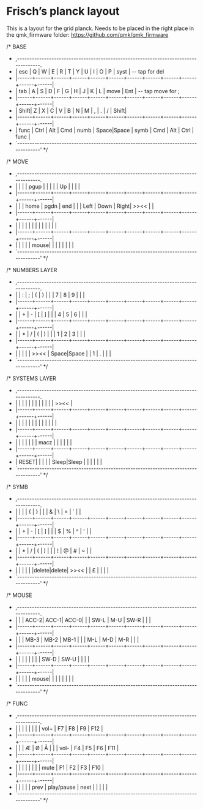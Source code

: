# Frisch’s planck layout

This is a layout for the grid planck.
Needs to be placed in the right place in the qmk_firmware folder:
	https://github.com/qmk/qmk_firmware

/* BASE
 * ,-----------------------------------------------------------------------------------.
 * | esc  |   Q  |   W  |   E  |   R  |   T  |   Y  |   U  |   I  |   O  |   P  | syst | -- tap for del
 * |------+------+------+------+------+------+------+------+------+------+------+------|
 * | tab  |   A  |   S  |   D  |   F  |   G  |   H  |   J  |   K  |   L  | move | Ent  | -- tap move for ;
 * |------+------+------+------+------+------+------+------+------+------+------+------|
 * | Shift|   Z  |   X  |   C  |   V  |   B  |   N  |   M  |   ,  |   .  |   /  | Shift|
 * |------+------+------+------+------+------+------+------+------+------+------+------|
 * | func | Ctrl |  Alt |  Cmd | numb | Space|Space | symb |  Cmd |  Alt | Ctrl | func |
 * `-----------------------------------------------------------------------------------'
 */

/* MOVE
 * ,-----------------------------------------------------------------------------------.
 * |      |      |      | pgup |      |      |      |      |  Up  |      |      |      |
 * |------+------+------+------+------+------+------+------+------+------+------+------|
 * |      |      | home | pgdn | end  |      |      | Left | Down | Right| >><< |      |
 * |------+------+------+------+------+------+------+------+------+------+------+------|
 * |      |      |      |      |      |      |      |      |      |      |      |      |
 * |------+------+------+------+------+------+------+------+------+------+------+------|
 * |      |      |      |      | mouse|      |      |      |      |      |      |      |
 * `-----------------------------------------------------------------------------------'
 */

/* NUMBERS LAYER
 * ,-----------------------------------------------------------------------------------.
 * |      |  :   |  ;   |  {   |  }   |      |      |  7   |  8   |  9   |      |      |
 * |------+------+------+------+------+------+------+------+------+------+------+------|
 * |      |  +   |  -   |  [   |  ]   |      |      |  4   |  5   |  6   |      |      |
 * |------+------+------+------+------+------+------+------+------+------+------+------|
 * |      |  *   |  /   |  (   |  )   |      |      |  1   |  2   |  3   |      |      |
 * |------+------+------+------+------+------+------+------+------+------+------+------|
 * |      |      |      |      | >><< | Space|Space |      |  1   |  .   |      |      |
 * `-----------------------------------------------------------------------------------'
 */

/* SYSTEMS LAYER
 * ,-----------------------------------------------------------------------------------.
 * |      |      |      |      |      |      |      |      |      |      |      | >><< |
 * |------+------+------+------+------+------+------+------+------+------+------+------|
 * |      |      |      |      |      |      |      |      |      |      |      |      |
 * |------+------+------+------+------+------+------+------+------+------+------+------|
 * |      |      |      |      |      |      | macz |      |      |      |      |      |
 * |------+------+------+------+------+------+------+------+------+------+------+------|
 * | RESET|      |      |      |      | Sleep|Sleep |      |      |      |      |      |
 * `-----------------------------------------------------------------------------------'
 */

/* SYMB
 * ,-----------------------------------------------------------------------------------.
 * |      |      |      |  {   |  }   |      |      |  &   |  \   |  =   |  `   |      |
 * |------+------+------+------+------+------+------+------+------+------+------+------|
 * |      |  +   |  -   |  [   |  ]   |      |      |  $   |  %   |  ^   |  '   |      |
 * |------+------+------+------+------+------+------+------+------+------+------+------|
 * |      |  *   |  /   |  (   |  )   |      |      |  !   |  @   |  #   |  ~   |      |
 * |------+------+------+------+------+------+------+------+------+------+------+------|
 * |      |      |      |      |      |delete|delete| >><< |      |  £   |  |   |      |
 * `-----------------------------------------------------------------------------------'
 */

/* MOUSE
 * ,-----------------------------------------------------------------------------------.
 * |      |      | ACC-2| ACC-1| ACC-0|      |      | SW-L |  M-U | SW-R |      |      |
 * |------+------+------+------+------+------+------+------+------+------+------+------|
 * |      |      | MB-3 | MB-2 | MB-1 |      |      |  M-L |  M-D |  M-R |      |      |
 * |------+------+------+------+------+------+------+------+------+------+------+------|
 * |      |      |      |      |      |      |      | SW-D | SW-U |      |      |      |
 * |------+------+------+------+------+------+------+------+------+------+------+------|
 * |      |      |      |      | mouse|      |      |      |      |      |      |      |
 * `-----------------------------------------------------------------------------------'
 */

/* FUNC
 * ,-----------------------------------------------------------------------------------.
 * |      |      |      |      |      |      |      | vol+ |  F7  |  F8  |  F9  |  F12 |
 * |------+------+------+------+------+------+------+------+------+------+------+------|
 * |      |      |  Æ   |  Ø   |  Å   |      |      | vol- |  F4  |  F5  |  F6  |  F11 |
 * |------+------+------+------+------+------+------+------+------+------+------+------|
 * |      |      |      |      |      |      |      | mute |  F1  |  F2  |  F3  |  F10 |
 * |------+------+------+------+------+------+------+------+------+------+------+------|
 * |      |      |      |      | prev |  play/pause | next |      |      |      |      |
 * `-----------------------------------------------------------------------------------'
 */



